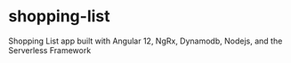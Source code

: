 # shopping-list
Shopping List app built with Angular 12, NgRx, Dynamodb, Nodejs, and the Serverless Framework
